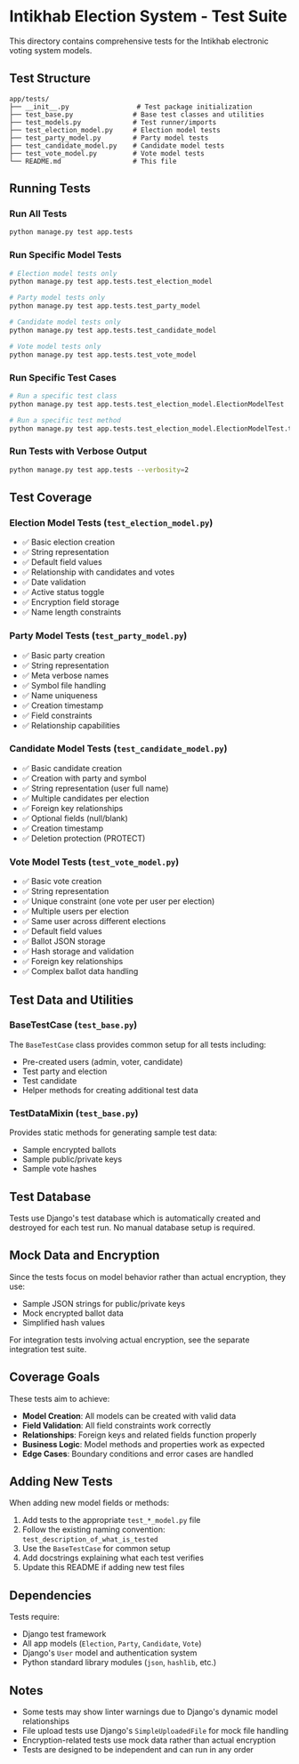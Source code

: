 # Intikhab Election System - Test Suite

This directory contains comprehensive tests for the Intikhab electronic voting system models.

## Test Structure

```
app/tests/
├── __init__.py                 # Test package initialization
├── test_base.py               # Base test classes and utilities
├── test_models.py             # Test runner/imports
├── test_election_model.py     # Election model tests
├── test_party_model.py        # Party model tests
├── test_candidate_model.py    # Candidate model tests
├── test_vote_model.py         # Vote model tests
└── README.md                  # This file
```

## Running Tests

### Run All Tests
```bash
python manage.py test app.tests
```

### Run Specific Model Tests
```bash
# Election model tests only
python manage.py test app.tests.test_election_model

# Party model tests only
python manage.py test app.tests.test_party_model

# Candidate model tests only
python manage.py test app.tests.test_candidate_model

# Vote model tests only
python manage.py test app.tests.test_vote_model
```

### Run Specific Test Cases
```bash
# Run a specific test class
python manage.py test app.tests.test_election_model.ElectionModelTest

# Run a specific test method
python manage.py test app.tests.test_election_model.ElectionModelTest.test_election_creation
```

### Run Tests with Verbose Output
```bash
python manage.py test app.tests --verbosity=2
```

## Test Coverage

### Election Model Tests (`test_election_model.py`)
- ✅ Basic election creation
- ✅ String representation
- ✅ Default field values
- ✅ Relationship with candidates and votes
- ✅ Date validation
- ✅ Active status toggle
- ✅ Encryption field storage
- ✅ Name length constraints

### Party Model Tests (`test_party_model.py`)
- ✅ Basic party creation
- ✅ String representation
- ✅ Meta verbose names
- ✅ Symbol file handling
- ✅ Name uniqueness
- ✅ Creation timestamp
- ✅ Field constraints
- ✅ Relationship capabilities

### Candidate Model Tests (`test_candidate_model.py`)
- ✅ Basic candidate creation
- ✅ Creation with party and symbol
- ✅ String representation (user full name)
- ✅ Multiple candidates per election
- ✅ Foreign key relationships
- ✅ Optional fields (null/blank)
- ✅ Creation timestamp
- ✅ Deletion protection (PROTECT)

### Vote Model Tests (`test_vote_model.py`)
- ✅ Basic vote creation
- ✅ String representation
- ✅ Unique constraint (one vote per user per election)
- ✅ Multiple users per election
- ✅ Same user across different elections
- ✅ Default field values
- ✅ Ballot JSON storage
- ✅ Hash storage and validation
- ✅ Foreign key relationships
- ✅ Complex ballot data handling

## Test Data and Utilities

### BaseTestCase (`test_base.py`)
The `BaseTestCase` class provides common setup for all tests including:
- Pre-created users (admin, voter, candidate)
- Test party and election
- Test candidate
- Helper methods for creating additional test data

### TestDataMixin (`test_base.py`)
Provides static methods for generating sample test data:
- Sample encrypted ballots
- Sample public/private keys
- Sample vote hashes

## Test Database

Tests use Django's test database which is automatically created and destroyed for each test run. No manual database setup is required.

## Mock Data and Encryption

Since the tests focus on model behavior rather than actual encryption, they use:
- Sample JSON strings for public/private keys
- Mock encrypted ballot data
- Simplified hash values

For integration tests involving actual encryption, see the separate integration test suite.

## Coverage Goals

These tests aim to achieve:
- **Model Creation**: All models can be created with valid data
- **Field Validation**: All field constraints work correctly
- **Relationships**: Foreign keys and related fields function properly
- **Business Logic**: Model methods and properties work as expected
- **Edge Cases**: Boundary conditions and error cases are handled

## Adding New Tests

When adding new model fields or methods:

1. Add tests to the appropriate `test_*_model.py` file
2. Follow the existing naming convention: `test_description_of_what_is_tested`
3. Use the `BaseTestCase` for common setup
4. Add docstrings explaining what each test verifies
5. Update this README if adding new test files

## Dependencies

Tests require:
- Django test framework
- All app models (`Election`, `Party`, `Candidate`, `Vote`)
- Django's `User` model and authentication system
- Python standard library modules (`json`, `hashlib`, etc.)

## Notes

- Some tests may show linter warnings due to Django's dynamic model relationships
- File upload tests use Django's `SimpleUploadedFile` for mock file handling
- Encryption-related tests use mock data rather than actual encryption
- Tests are designed to be independent and can run in any order
